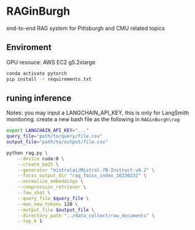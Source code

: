 # RAGinBurgh
end-to-end RAG system for Pittsburgh and CMU related topics

## Enviroment
GPU resouce: AWS EC2 g5.2xlarge

```bash
conda activate pytorch
pip install -r requirements.txt
```

## runing inference
Notes: you may input a LANGCHAIN_API_KEY, this is only for LangSmith monitoring.
create a new bash file as the following in `RAGinBurgh\rag`

```bash
export LANGCHAIN_API_KEY="..."
query_file="path/to/query/file.csv"
output_file="path/to/output/file.csv"

python rag.py \
    --device cuda:0 \
    --create_bm25 \
    --generator "mistralai/Mistral-7B-Instruct-v0.2" \
    --faiss_output_dir "rag_faiss_index_10230232" \
    --normalize_embeddings \
    --compression_retriever \
    --few_shot \
    --query_file $query_file \
    --max_new_tokens 128 \
    --output_file $output_file \
    --directory_path "../data_collect/raw_documents" \
    --top_k 1
```

